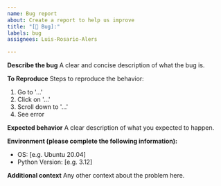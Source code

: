 ```yaml
---
name: Bug report
about: Create a report to help us improve
title: "[🐛 Bug]:"
labels: bug
assignees: Luis-Rosario-Alers

---
```


**Describe the bug**
A clear and concise description of what the bug is.

**To Reproduce**
Steps to reproduce the behavior:
1. Go to '...'
2. Click on '...'
3. Scroll down to '...'
4. See error

**Expected behavior**
A clear description of what you expected to happen.

**Environment (please complete the following information):**
- OS: [e.g. Ubuntu 20.04]
- Python Version: [e.g. 3.12]

**Additional context**
Any other context about the problem here.
